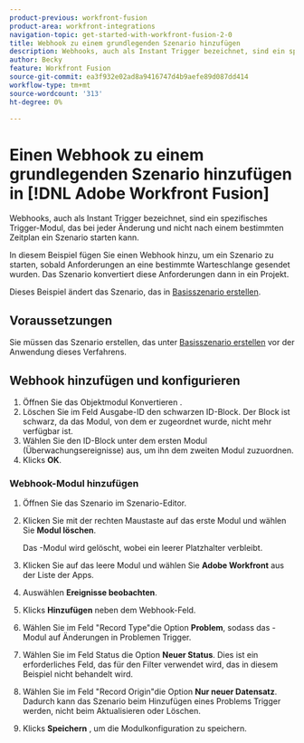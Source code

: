 ```yaml
---
product-previous: workfront-fusion
product-area: workfront-integrations
navigation-topic: get-started-with-workfront-fusion-2-0
title: Webhook zu einem grundlegenden Szenario hinzufügen
description: Webhooks, auch als Instant Trigger bezeichnet, sind ein spezifisches Trigger-Modul, das bei jeder Änderung und nicht nach einem bestimmten Zeitplan ein Szenario starten kann.
author: Becky
feature: Workfront Fusion
source-git-commit: ea3f932e02ad8a9416747d4b9aefe89d087dd414
workflow-type: tm+mt
source-wordcount: '313'
ht-degree: 0%

---
```


# Einen Webhook zu einem grundlegenden Szenario hinzufügen in [!DNL Adobe Workfront Fusion]

Webhooks, auch als Instant Trigger bezeichnet, sind ein spezifisches Trigger-Modul, das bei jeder Änderung und nicht nach einem bestimmten Zeitplan ein Szenario starten kann.

In diesem Beispiel fügen Sie einen Webhook hinzu, um ein Szenario zu starten, sobald Anforderungen an eine bestimmte Warteschlange gesendet wurden. Das Szenario konvertiert diese Anforderungen dann in ein Projekt.

Dieses Beispiel ändert das Szenario, das in [Basisszenario erstellen](/help/quicksilver/workfront-fusion/get-started/build-practice-scenarios/create-simple-scenario.md).

## Voraussetzungen

Sie müssen das Szenario erstellen, das unter [Basisszenario erstellen](/help/quicksilver/workfront-fusion/get-started/build-practice-scenarios/create-simple-scenario.md) vor der Anwendung dieses Verfahrens.

## Webhook hinzufügen und konfigurieren

1. Öffnen Sie das Objektmodul Konvertieren .
1. Löschen Sie im Feld Ausgabe-ID den schwarzen ID-Block. Der Block ist schwarz, da das Modul, von dem er zugeordnet wurde, nicht mehr verfügbar ist.
1. Wählen Sie den ID-Block unter dem ersten Modul (Überwachungsereignisse) aus, um ihn dem zweiten Modul zuzuordnen.
1. Klicks **OK**.

### Webhook-Modul hinzufügen

1. Öffnen Sie das Szenario im Szenario-Editor.
1. Klicken Sie mit der rechten Maustaste auf das erste Modul und wählen Sie **Modul löschen**.

   Das -Modul wird gelöscht, wobei ein leerer Platzhalter verbleibt.

1. Klicken Sie auf das leere Modul und wählen Sie **Adobe Workfront** aus der Liste der Apps.
1. Auswählen **Ereignisse beobachten**.
1. Klicks **Hinzufügen** neben dem Webhook-Feld.
1. Wählen Sie im Feld &quot;Record Type&quot;die Option **Problem**, sodass das -Modul auf Änderungen in Problemen Trigger.
1. Wählen Sie im Feld Status die Option **Neuer Status**. Dies ist ein erforderliches Feld, das für den Filter verwendet wird, das in diesem Beispiel nicht behandelt wird.
1. Wählen Sie im Feld &quot;Record Origin&quot;die Option **Nur neuer Datensatz**. Dadurch kann das Szenario beim Hinzufügen eines Problems Trigger werden, nicht beim Aktualisieren oder Löschen.
1. Klicks **Speichern** , um die Modulkonfiguration zu speichern.


